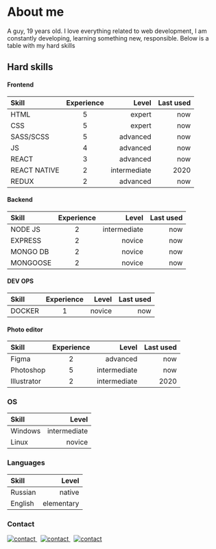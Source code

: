 # About me 

A guy, 19 years old. I love everything related to web development, I am constantly developing, learning something new, responsible.
Below is a table with my hard skills

## Hard skills

#### Frontend

| Skill  | Experience  | Level | Last used |
|:------------- |:---------------:| -------------:| -------------:| 
| HTML       | 5 |  expert | now | 
| CSS        | 5 |  expert | now | 
| SASS/SCSS  | 5 |     advanced  | now |
| JS         | 4 |     advanced  | now |
| REACT      | 3 |     advanced  | now | 
|  REACT NATIVE | 2  | intermediate      |        2020 |
|  REDUX | 2   | advanced       |       now |

#### Backend

| Skill  | Experience  | Level | Last used |
|:------------- |:---------------:| -------------:| -------------:| 
| NODE JS   | 2   |intermediate    |        now |
| EXPRESS   | 2   | novice         |        now |
|  MONGO DB | 2   | novice         |        now |
|  MONGOOSE | 2   | novice         |        now |

#### DEV OPS

| Skill  | Experience  | Level | Last used |
|:------------- |:---------------:| -------------:| -------------:| 
| DOCKER  | 1 | novice |  now |

#### Photo editor

| Skill  | Experience  | Level | Last used |
|:------------- |:---------------:| -------------:| -------------:| 
| Figma | 2 | advanced|       now|
|  Photoshop    | 5   | intermediate        |    now  |
|  Illustrator  | 2   | intermediate        |    2020 |

### OS

| Skill  | Level
|:------------- | -------------:| 
|  Windows | intermediate   |     
|  Linux | novice   |  

### Languages

| Skill  | Level
|:------------- | -------------:| 
|  Russian | native   |     
|  English | elementary   |  

### Contact 
<a href="mailto:nikitama1hr@gmail.com" target="_blank"> 
<img src="https://img.shields.io/badge/Gmail-D14836?style=for-the-badge&logo=gmail&logoColor=white" alt="contact"/>
</a>&nbsp;
<a href="https://t.me/nikplm" target="_blank"> 
<img src="https://img.shields.io/badge/Telegram-2CA5E0?style=for-the-badge&logo=telegram&logoColor=white" alt="contact"/>
</a>&nbsp;
<a href="https://www.youtube.com/channel/UCodGQSLYjeTqAz6uaFrcMkA" target="_blank"> 
<img src="https://img.shields.io/badge/YouTube-FF0000?style=for-the-badge&logo=youtube&logoColor=white" alt="contact"/>
</a>

